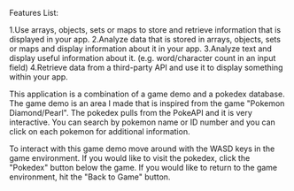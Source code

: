 Features List:

1.Use arrays, objects, sets or
maps to store and retrieve
information that is displayed
in your app.
2.Analyze data that is stored in
arrays, objects, sets or maps
and display information about
it in your app.
3.Analyze text and display
useful information about it.
(e.g. word/character count in
an input field)
4.Retrieve data from a
third-party API and use it to
display something within your
app.

This application is a combination of a game demo and a pokedex database. The game demo is an area I made that is inspired from the game "Pokemon Diamond/Pearl". The pokedex pulls from the PokeAPI and it is very interactive. You can search by pokemon name or ID number and you can click on each pokemon for additional information.

To interact with this game demo move around with the WASD keys in the game environment. If you would like to visit the pokedex, click the "Pokedex" button below the game. If you would like to return to the game environment, hit the "Back to Game" button.
